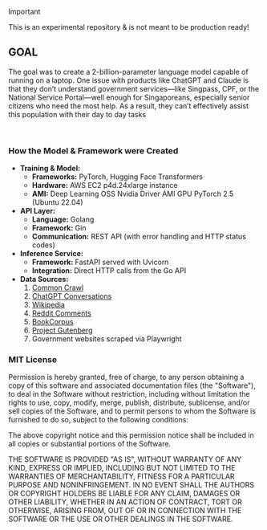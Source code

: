 > [!Important]
> This is an experimental repository & is not meant to be production ready!

## GOAL

The goal was to create a 2-billion-parameter language model capable of running on a laptop. One issue with products like ChatGPT and Claude is that they don’t understand government services—like Singpass, CPF, or the National Service Portal—well enough for Singaporeans, especially senior citizens who need the most help. As a result, they can’t effectively assist this population with their day to day tasks

<br>

### How the Model & Framework were Created

- **Training & Model:**
  - **Frameworks:** PyTorch, Hugging Face Transformers
  - **Hardware:** AWS EC2 p4d.24xlarge instance
  - **AMI:** Deep Learning OSS Nvidia Driver AMI GPU PyTorch 2.5 (Ubuntu 22.04)
- **API Layer:**
  - **Language:** Golang
  - **Framework:** Gin
  - **Communication:** REST API (with error handling and HTTP status codes)
- **Inference Service:**
  - **Framework:** FastAPI served with Uvicorn
  - **Integration:** Direct HTTP calls from the Go API
- **Data Sources:**
  1. [Common Crawl](https://data.commoncrawl.org/crawl-data/CC-MAIN-2024-22/index.html)
  2. [ChatGPT Conversations](https://www.kaggle.com/datasets/noahpersaud/89k-chatgpt-conversations)
  3. [Wikipedia](https://www.kaggle.com/datasets/jjinho/wikipedia-20230701)
  4. [Reddit Comments](https://github.com/PolyAI-LDN/conversational-datasets/tree/master/reddit)
  5. [BookCorpus](https://paperswithcode.com/dataset/bookcorpus)
  6. [Project Gutenberg](https://www.gutenberg.org)
  7. Government websites scraped via Playwright

### MIT License

Permission is hereby granted, free of charge, to any person obtaining a copy
of this software and associated documentation files (the "Software"), to deal
in the Software without restriction, including without limitation the rights
to use, copy, modify, merge, publish, distribute, sublicense, and/or sell
copies of the Software, and to permit persons to whom the Software is furnished
to do so, subject to the following conditions:

The above copyright notice and this permission notice shall be included in
all copies or substantial portions of the Software.

THE SOFTWARE IS PROVIDED "AS IS", WITHOUT WARRANTY OF ANY KIND, EXPRESS OR
IMPLIED, INCLUDING BUT NOT LIMITED TO THE WARRANTIES OF MERCHANTABILITY,
FITNESS FOR A PARTICULAR PURPOSE AND NONINFRINGEMENT. IN NO EVENT SHALL THE
AUTHORS OR COPYRIGHT HOLDERS BE LIABLE FOR ANY CLAIM, DAMAGES OR OTHER
LIABILITY, WHETHER IN AN ACTION OF CONTRACT, TORT OR OTHERWISE, ARISING FROM,
OUT OF OR IN CONNECTION WITH THE SOFTWARE OR THE USE OR OTHER DEALINGS IN
THE SOFTWARE.
